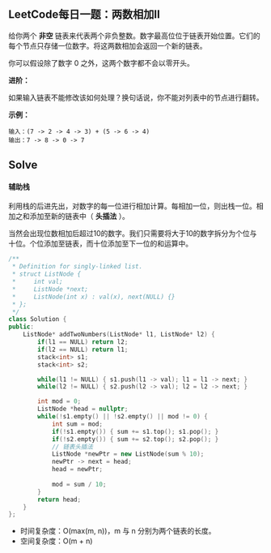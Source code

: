 ## LeetCode每日一题：两数相加Ⅱ

给你两个 **非空** 链表来代表两个非负整数。数字最高位位于链表开始位置。它们的每个节点只存储一位数字。将这两数相加会返回一个新的链表。

你可以假设除了数字 0 之外，这两个数字都不会以零开头。


**进阶：**

如果输入链表不能修改该如何处理？换句话说，你不能对列表中的节点进行翻转。

**示例：**

```
输入：(7 -> 2 -> 4 -> 3) + (5 -> 6 -> 4)
输出：7 -> 8 -> 0 -> 7
```


## Solve

#### 辅助栈

利用栈的后进先出，对数字的每一位进行相加计算。每相加一位，则出栈一位。相加之和添加至新的链表中（ **头插法** ）。

当然会出现位数相加后超过10的数字。我们只需要将大于10的数字拆分为个位与十位。个位添加至链表，而十位添加至下一位的和运算中。

```c++
/**
 * Definition for singly-linked list.
 * struct ListNode {
 *     int val;
 *     ListNode *next;
 *     ListNode(int x) : val(x), next(NULL) {}
 * };
 */
class Solution {
public:
    ListNode* addTwoNumbers(ListNode* l1, ListNode* l2) {
        if(l1 == NULL) return l2;
        if(l2 == NULL) return l1; 
        stack<int> s1;
        stack<int> s2;

        while(l1 != NULL) { s1.push(l1 -> val); l1 = l1 -> next; }
        while(l2 != NULL) { s2.push(l2 -> val); l2 = l2 -> next; }

        int mod = 0;
        ListNode *head = nullptr;
        while(!s1.empty() || !s2.empty() || mod != 0) {
            int sum = mod;
            if(!s1.empty()) { sum += s1.top(); s1.pop(); }
            if(!s2.empty()) { sum += s2.top(); s2.pop(); }
            // 链表头插法
            ListNode *newPtr = new ListNode(sum % 10);
            newPtr -> next = head;
            head = newPtr;
            
            mod = sum / 10;
        }
        return head;
    }
};
```

* 时间复杂度：O(max(m, n))，m 与 n 分别为两个链表的长度。
* 空间复杂度：O(m + n)


